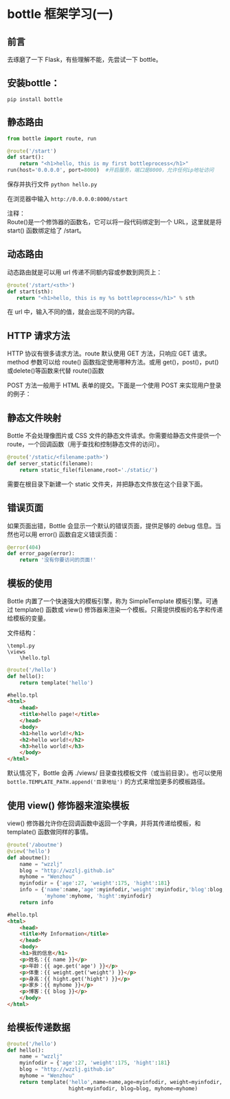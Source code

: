 # bottle 框架学习(一)

## 前言

去琢磨了一下 Flask，有些理解不能，先尝试一下 bottle。

## 安装bottle：

`pip install bottle`

## 静态路由

```python
from bottle import route, run

@route('/start')
def start():
	return "<h1>hello, this is my first bottleprocess</h1>"
run(host='0.0.0.0', port=8000)	#开启服务，端口是8000，允许任何ip地址访问
```

保存并执行文件 `python hello.py`

在浏览器中输入 `http://0.0.0.0:8000/start`

注释：  
Route()是一个修饰器的函数名，它可以将一段代码绑定到一个 URL，这里就是将 start() 函数绑定给了 /start。

## 动态路由

动态路由就是可以用 url 传递不同额内容或参数到网页上：

```python
@route('/start/<sth>')
def start(sth):
   return "<h1>hello, this is my %s bottleprocess</h1>" % sth
```

在 url 中，输入不同的值，就会出现不同的内容。

## HTTP 请求方法

HTTP 协议有很多请求方法。route 默认使用 GET 方法，只响应 GET 请求。method 参数可以给 route() 函数指定使用哪种方法。或用 get()，post()，put()或delete()等函数来代替 route()函数

POST 方法一般用于 HTML 表单的提交。下面是一个使用 POST 来实现用户登录的例子：

## 静态文件映射

Bottle 不会处理像图片或 CSS 文件的静态文件请求。你需要给静态文件提供一个 route，一个回调函数（用于查找和控制静态文件的访问）。

```python
@route('/static/<filename:path>')
def server_static(filename):
	return static_file(filename,root='./static/')
```

需要在根目录下新建一个 static 文件夹，并把静态文件放在这个目录下面。

## 错误页面

如果页面出错，Bottle 会显示一个默认的错误页面，提供足够的 debug 信息。当然也可以用 error() 函数自定义错误页面：

```python
@error(404)
def error_page(error):
	return '没有你要访问的页面!'
```

## 模板的使用

Bottle 内置了一个快速强大的模板引擎，称为 SimpleTemplate 模板引擎。可通过 template() 函数或 view() 修饰器来渲染一个模板。只需提供模板的名字和传递给模板的变量。

文件结构：

```
\templ.py
\views
	\hello.tpl
```

```python
@route('/hello')
def hello():
	return template('hello')
```


```html
#hello.tpl
<html>
	<head>
	<title>hello page!</title>
	</head>
	<body>
	<h1>hello world!</h1>
	<h2>hello world!</h2>
	<h3>hello world!</h3>
	</body>
</html>
```

默认情况下，Bottle 会再 ./views/ 目录查找模板文件（或当前目录）。也可以使用 `bottle.TEMPLATE_PATH.append('目录地址')` 的方式来增加更多的模板路径。

## 使用 view() 修饰器来渲染模板

view() 修饰器允许你在回调函数中返回一个字典，并将其传递给模板，和 template() 函数做同样的事情。

```python
@route('/aboutme')
@view('hello')
def aboutme():
	name = "wzzlj"
	blog = "http://wzzlj.github.io"
	myhome = "Wenzhou"
	myinfodir = {'age':27, 'weight':175, 'hight':181}
	info = {'name':name,'age':myinfodir,'weight':myinfodir,'blog':blog,
			'myhome':myhome, 'hight':myinfodir}
	return info
```

```html
#hello.tpl
<html>
	<head>
	<title>My Information</title>
	</head>
	<body>
	<h1>我的信息</h1>
	<p>姓名：{{ name }}</p>
	<p>年龄：{{ age.get('age') }}</p>
	<p>体重：{{ weight.get('weight') }}</p>
	<p>身高：{{ hight.get('hight') }}</p>
	<p>家乡：{{ myhome }}</p>
	<p>博客：{{ blog }}</p>
	</body>
</html>
```

## 给模板传递数据

```python
@route('/hello')
def hello():
	name = "wzzlj"
	myinfodir = {'age':27, 'weight':175, 'hight':181}
	blog = "http://wzzlj.github.io"
	myhome = "Wenzhou"
	return template('hello',name=name,age=myinfodir, weight=myinfodir,
					hight=myinfodir, blog=blog, myhome=myhome)
```
